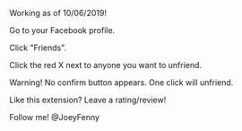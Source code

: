 Working as of 10/06/2019!

Go to your Facebook profile.

Click "Friends".

Click the red X next to anyone you want to unfriend.

Warning! No confirm button appears. One click will unfriend.

Like this extension? Leave a rating/review!

Follow me! @JoeyFenny